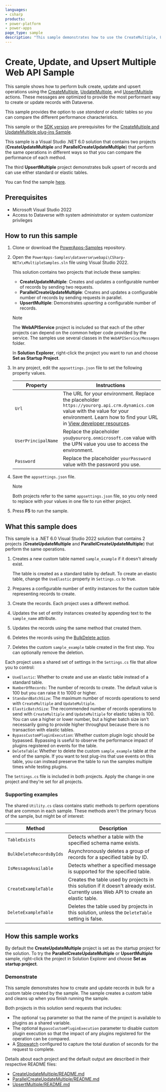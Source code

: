 ```yaml
---
languages:
- csharp
products:
- power-platform
- power-apps
page_type: sample
description: "This sample demonstrates how to use the CreateMultiple, UpdateMultiple and UpsertMultiple actions for standard and elastic tables using the Dataverse Web API."
---
```


# Create, Update, and Upsert Multiple Web API Sample

This sample shows how to perform bulk create, update and upsert operations using the
[CreateMultiple](https://learn.microsoft.com/power-apps/developer/data-platform/webapi/reference/createmultiple),
[UpdateMultiple](https://learn.microsoft.com/power-apps/developer/data-platform/webapi/reference/updatemultiple), and [UpsertMultiple](https://learn.microsoft.com/power-apps/developer/data-platform/webapi/reference/upsertmultiple)
actions. These messages are optimized to provide the most performant way to create or update records with Dataverse.

This sample provides the option to use *standard* or *elastic* tables so you can compare the different performance characteristics.

This sample or the [SDK version](https://github.com/microsoft/PowerApps-Samples/blob/master/dataverse/orgsvc/CSharp-NETCore/BulkOperations/README.md) are prerequisites for the
[CreateMultiple and UpdateMultiple plug-ins Sample](https://github.com/microsoft/PowerApps-Samples/tree/master/dataverse/orgsvc/CSharp/xMultiplePluginSamples).

This sample is a Visual Studio .NET 6.0 solution that contains two projects (**CreateUpdateMultiple** and **ParallelCreateUpdateMultiple**) that perform the same operations in different ways so that you can compare the performance of each method.

The third **UpsertMultiple** project demonstrates bulk upsert of records and can use either standard or elastic tables.

You can find the sample [here](https://github.com/microsoft/PowerApps-Samples/tree/master/dataverse/webapi/CSharp-NETx/BulkOperations).

## Prerequisites

- Microsoft Visual Studio 2022
- Access to Dataverse with system administrator or system customizer privileges

## How to run this sample

1. Clone or download the [PowerApps-Samples](https://github.com/microsoft/PowerApps-Samples) repository.
1. Open the `PowerApps-Samples\dataverse\webapi\CSharp-NETx\xMultipleSamples.sln` file using Visual Studio 2022.

   This solution contains two projects that include these samples:

   - **CreateUpdateMultiple**: Creates and updates a configurable number of records by sending two requests.
   - **ParallelCreateUpdateMultiple**: Creates and updates a configurable number of records by sending requests in parallel.
   - **UpsertMultiple**: Demonstrates *upserting* a configurable number of records.

   > [!NOTE]
   > The **WebAPIService** project is included so that each of the other projects can depend on the common helper code provided by the service. The samples use several classes in the `WebAPIService/Messages` folder.

   In **Solution Explorer**, right-click the project you want to run and choose **Set as Startup Project**.

1. In any project, edit the `appsettings.json` file to set the following property values.

   | Property | Instructions |
   |----------|--------------|
   | `Url` | The URL for your environment. Replace the placeholder `https://yourorg.api.crm.dynamics.com` value with the value for your environment. Learn how to find your URL in [View developer resources](https://learn.microsoft.com/power-apps/developer/data-platform/view-download-developer-resources). |
   | `UserPrincipalName` | Replace the placeholder `you@yourorg.onmicrosoft.com` value with the UPN value you use to access the environment. |
   | `Password` | Replace the placeholder `yourPassword` value with the password you use. |

1. Save the `appsettings.json` file.

   > [!NOTE]
   > Both projects refer to the same `appsettings.json` file, so you only need to replace with your values in one file to run either project.

1. Press **F5** to run the sample.

## What this sample does

This sample is a .NET 6.0 Visual Studio 2022 solution that contains 2 projects (**CreateUpdateMultiple** and **ParallelCreateUpdateMultiple**) that perform the same operations.

1. Creates a new custom table named `sample_example` if it doesn't already exist.

   The table is created as a standard table by default. To create an elastic table, change the `UseElastic` property in `Settings.cs` to true.

1. Prepares a configurable number of entity instances for the custom table representing records to create.
1. Create the records. Each project uses a different method.
1. Updates the set of entity instances created by appending text to the `sample_name` attribute.
1. Updates the records using the same method that created them.
1. Deletes the records using the [BulkDelete action](https://learn.microsoft.com/power-apps/developer/data-platform/webapi/reference/bulkdelete).

1. Deletes the custom `sample_example` table created in the first step. You can optionally remove the deletion.

Each project uses a shared set of settings in the `Settings.cs` file that allow you to control:

- `UseElastic`: Whether to create and use an elastic table instead of a standard table.
- `NumberOfRecords`: The number of records to create. The default value is 100 but you can raise it to 1000 or higher.
- `StandardBatchSize`: The maximum number of records operations to send with `CreateMultiple` and `UpdateMultiple`.
- `ElasticBatchSize`: The recommended number of records operations to send with `CreateMultiple` and `UpdateMultiple` for elastic tables is 100. You can use a higher or lower number, but a higher batch size isn't necessarily going to provide higher throughput because there is no transaction with elastic tables.
- `BypassCustomPluginExecution`: Whether custom plugin logic should be bypassed. Bypassing is useful to observe the performance impact of plugins registered on events for the table.
- `DeleteTable`: Whether to delete the custom `sample_example` table at the end of the sample. If you want to test plug-ins that use events on this table, you can instead preserve the table to run the samples multiple times while testing plugins.

The `Settings.cs` file is included in both projects. Apply the change in one project and they're set for all projects.

### Supporting examples

The shared `Utility.cs` class contains static methods to perform operations that are common in each sample. These methods aren't the primary focus of the sample, but might be of interest:

| Method | Description |
|--------|-------------|
| `TableExists` | Detects whether a table with the specified schema name exists. |
| `BulkDeleteRecordsByIds` | Asynchronously deletes a group of records for a specified table by ID. |
| `IsMessageAvailable` | Detects whether a specified message is supported for the specified table. |
| `CreateExampleTable` | Creates the table used by projects in this solution if it doesn't already exist. Currently uses Web API to create an elastic table. |
| `DeleteExampleTable` | Deletes the table used by projects in this solution, unless the `DeleteTable` setting is false. |

## How this sample works

By default the **CreateUpdateMultiple** project is set as the startup project for the solution. To try the **ParallelCreateUpdateMultiple** or **UpsertMultiple** sample, right-click the project in Solution Explorer and choose **Set as startup project**.

### Demonstrate

This sample demonstrates how to create and update records in bulk for a custom table created by the sample. The sample creates a custom table and cleans up when you finish running the sample.

Both projects in this solution send requests that includes:

- The optional `tag` parameter so that the name of the project is available to plugins as a shared variable.
- The optional `BypassCustomPluginExecution` parameter to disable custom plugin execution so that the impact of any plugins registered for the operation can be compared.
- A [Stopwatch](https://learn.microsoft.com/dotnet/api/system.diagnostics.stopwatch?view=net-6.0) configured to capture the total duration of seconds for the request to complete.

Details about each project and the default output are described in their respective README files:

- [CreateUpdateMultiple/README.md](CreateUpdateMultiple/README.md)
- [ParallelCreateUpdateMultiple/README.md](ParallelCreateUpdateMultiple/README.md)
- [UpsertMultiple/README.md](UpsertMultiple/README.md)
